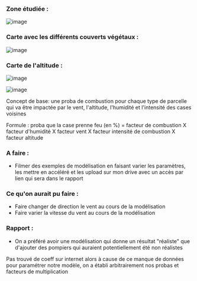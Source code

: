 <h3>Zone étudiée :</h3>

![image](https://user-images.githubusercontent.com/92827382/202258412-4162d9cf-3c47-4ca9-9695-1b0af9f15dae.png)

<h3> Carte avec les différents couverts végétaux :</h3>

![image](https://user-images.githubusercontent.com/92827382/202259317-9d922d98-4919-4bdc-b853-e56450142215.png)


<h3> Carte de l'altitude :</h3>

![image](https://user-images.githubusercontent.com/92827382/199605937-7257bc75-9346-4843-9913-4ddb1235babe.png)

![image](https://user-images.githubusercontent.com/92827382/202864202-db2d7b44-7fa1-4399-9d72-9e94a946f4d9.png)


Concept de base: une proba de combustion pour chaque type de parcelle qui va être impactée par le vent, l'altitude, l'humidité et l'intensité des cases voisines

Formule : proba que la case prenne feu (en %) = facteur de combustion X facteur d'humidité X facteur vent X facteur intensité de combustion X facteur altitude

<h3> A faire : </h3>

- Filmer des exemples de modélisation en faisant varier les paramètres, les mettre en accéléré et les upload sur mon drive avec un accès par lien qui sera dans le rapport


<h3> Ce qu'on aurait pu faire : </h3>

- Faire changer de direction le vent au cours de la modélisation
- Faire varier la vitesse du vent au cours de la modélisation

<h3>Rapport : </h3> 

- On a préféré avoir une modélisation qui donne un résultat "réaliste" que d'ajouter des pompiers qui auraient potentiellement été non réalistes 


Pas trouvé de coeff sur internet alors à cause de ce manque de données pour paramétrer notre modèle, on a établi arbitrairement nos probas et facteurs de multiplication
